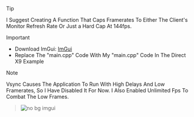 > [!TIP]
> I Suggest Creating A Function That Caps Framerates To Either The Client's Monitor Refresh Rate Or Just a Hard Cap At 144fps.

> [!IMPORTANT]
> - Download ImGui: [ImGui](https://github.com/ocornut/imgui.git)
> - Replace The "main.cpp" Code With My "main.cpp" Code In The Direct X9 Example

> [!NOTE]
> 
> Vsync Causes The Application To Run With High Delays And Low Framerates, So I Have Disabled It For Now.
> I Also Enabled Unlimited Fps To Combat The Low Frames.


 > ![no bg imgui](https://github.com/user-attachments/assets/2a87901a-c220-43ce-8436-aacdf506bd6a)
